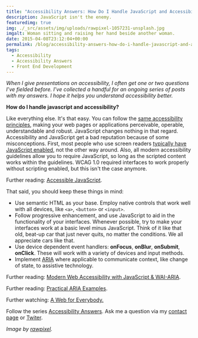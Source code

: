 ```yaml
---
title: "Accessibility Answers: How Do I Handle JavaScript and Accessibility"
description: JavaScript isn't the enemy.
featuredimg: true
img: ./_src/assets/img/uploads/rawpixel-1057231-unsplash.jpg
imgalt: Woman sitting and raising her hand beside another woman.
date: 2015-04-08T23:12:04+00:00
permalink: /blog/accessibility-answers-how-do-i-handle-javascript-and-accessibility/
tags:
  - Accessibility
  - Accessibility Answers
  - Front End Development
---
```


_When I give presentations on accessibility, I often get one or two questions I’ve fielded before. I’ve collected a handful for an ongoing series of posts with my answers. I hope it helps you understand accessibility better._

**How do I handle javascript and accessibility?**

Like everything else. It's that easy. You can follow the [same accessibility principles](http://webaim.org/articles/pour/), making your web pages or applications perceivable, operable, understandable and robust. JavaScript changes nothing in that regard. Accessibility and JavaScript get a bad reputation because of some misconceptions. First, most people who use screen readers [typically have JavaScript enabled](http://webaim.org/projects/screenreadersurvey5/#javascript), not the other way around. Also, all modern accessibility guidelines allow you to require JavaScript, so long as the scripted content works within the guidelines. WCAG 1.0 required interfaces to work properly without scripting enabled, but this isn't the case anymore.

Further reading: [Accessible JavaScript](http://webaim.org/techniques/javascript/).

That said, you should keep these things in mind:

- Use semantic HTML as your base. Employ native controls that work well with all devices, like `<a>`, `<button>` or `<input>`.
- Follow progressive enhancement, and use JavaScript to aid in the functionality of your interfaces. Whenever possible, try to make your interfaces work at a basic level minus JavaScript. Think of it like that old, beat-up car that just never quits, no matter the conditions. We all appreciate cars like that.
- Use device dependent event handlers: **onFocus**, **onBlur**, **onSubmit**, **onClick**. These will work with a variety of devices and input methods.
- Implement [ARIA](https://developer.mozilla.org/en-US/docs/Web/Accessibility/ARIA) where applicable to communicate context, like change of state, to assistive technology.

Further reading: [Modern Web Accessibility with JavaScript & WAI-ARIA](http://pauljadam.com/moderna11y/).

Further reading: [Practical ARIA Examples](http://heydonworks.com/practical_aria_examples/).

Further watching: [A Web for Everybody.](http://marcysutton.com/talk/a-web-for-everybody-smashing-conf-whistler/)

Follow the series [Accessibility Answers](http://davidakennedy.com/tag/accessibility-answers/). Ask me a question via my [contact page](/contact/) or [Twiter](https://twitter.com/DavidAKennedy).

_Image by [rawpixel](https://unsplash.com/photos/Gx_o9dbqf34t)._
